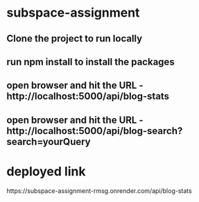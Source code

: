 # subspace-assignment

<h2>Clone the project to run locally</h2>
<h2>run npm install to install the packages</h2>
<h2>open browser and hit the URL - http://localhost:5000/api/blog-stats</h2>
<h2>open browser and hit the URL - http://localhost:5000/api/blog-search?search=yourQuery</h2>


<h1>deployed link</h1>
https://subspace-assignment-rmsg.onrender.com/api/blog-stats
